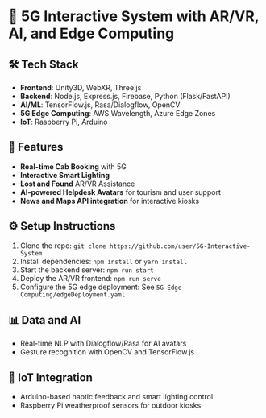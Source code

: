 # 🚀 5G Interactive System with AR/VR, AI, and Edge Computing

## 🛠 Tech Stack
- **Frontend**: Unity3D, WebXR, Three.js
- **Backend**: Node.js, Express.js, Firebase, Python (Flask/FastAPI)
- **AI/ML**: TensorFlow.js, Rasa/Dialogflow, OpenCV
- **5G Edge Computing**: AWS Wavelength, Azure Edge Zones
- **IoT**: Raspberry Pi, Arduino

## 🌟 Features
- **Real-time Cab Booking** with 5G
- **Interactive Smart Lighting**
- **Lost and Found** AR/VR Assistance
- **AI-powered Helpdesk Avatars** for tourism and user support
- **News and Maps API integration** for interactive kiosks

## ⚙️ Setup Instructions
1. Clone the repo: `git clone https://github.com/user/5G-Interactive-System`
2. Install dependencies: `npm install` or `yarn install`
3. Start the backend server: `npm run start`
4. Deploy the AR/VR frontend: `npm run serve`
5. Configure the 5G edge deployment: See `5G-Edge-Computing/edgeDeployment.yaml`

## 📊 Data and AI
- Real-time NLP with Dialogflow/Rasa for AI avatars
- Gesture recognition with OpenCV and TensorFlow.js

## 📡 IoT Integration
- Arduino-based haptic feedback and smart lighting control
- Raspberry Pi weatherproof sensors for outdoor kiosks
